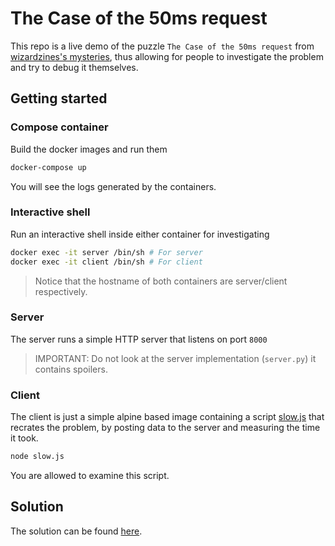 # The Case of the 50ms request

This repo is a live demo of the puzzle `The Case of the 50ms request` from [wizardzines's mysteries](https://mysteries.wizardzines.com/), thus allowing for people to investigate the problem and try to debug it themselves.

## Getting started

### Compose container

Build the docker images and run them

```bash
docker-compose up
```

You will see the logs generated by the containers.

### Interactive shell

Run an interactive shell inside either container for investigating

```bash
docker exec -it server /bin/sh # For server
docker exec -it client /bin/sh # For client
```

> Notice that the hostname of both containers are server/client respectively.

### Server

The server runs a simple HTTP server that listens on port `8000`

> IMPORTANT: Do not look at the server implementation (`server.py`) it contains spoilers.

### Client

The client is just a simple alpine based image containing a script [slow.js](client/slow.js)
that recrates the problem, by posting data to the server and measuring the time it took.

```bash
node slow.js
```

You are allowed to examine this script.

## Solution

The solution can be found [here](SOLUTION.md).
